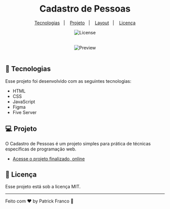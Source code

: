 <h1 align="center"> Cadastro de Pessoas </h1>

<p align="center">
  <a href="#-tecnologias">Tecnologias</a>&nbsp;&nbsp;&nbsp;|&nbsp;&nbsp;&nbsp;
  <a href="#-projeto">Projeto</a>&nbsp;&nbsp;&nbsp;|&nbsp;&nbsp;&nbsp;
  <a href="#-layout">Layout</a>&nbsp;&nbsp;&nbsp;|&nbsp;&nbsp;&nbsp;
  <a href="#memo-licença">Licença</a>
</p>

<p align="center">
  <img alt="License" src="https://img.shields.io/static/v1?label=license&message=MIT&color=49AA26&labelColor=000000">
</p>

<br>

<div align="center">
  <img alt="Preview" src="https://github.com/patrickxfranco/cadastro-pessoas/assets/52086621/ee8b527d-7e07-4c5c-9fa3-f58d73e17af7" />
</div>

<br>

## 🚀 Tecnologias

Esse projeto foi desenvolvido com as seguintes tecnologias:

- HTML
- CSS
- JavaScript
- Figma
- Five Server

## 💻 Projeto

O Cadastro de Pessoas é um projeto simples para prática de técnicas específicas de programação web.

- [Acesse o projeto finalizado, online](https://patrickxfranco.github.io/cadastro-pessoas/)

## :memo: Licença

Esse projeto está sob a licença MIT.

---

Feito com ♥ by Patrick Franco :wave:
